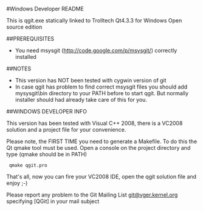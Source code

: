 #Windows Developer README

This is qgit.exe statically linked to Trolltech Qt4.3.3 for Windows Open source edition

##PREREQUISITES

- You need msysgit (http://code.google.com/p/msysgit/) correctly installed


##NOTES

- This version has NOT been tested with cygwin version of git
- In case qgit has problem to find correct msysgit files you should
  add mysysgit\bin directory to your PATH before to start qgit.
  But normally installer should had already take care of this for you.


##WINDOWS DEVELOPER INFO

This version has been tested with Visual C++ 2008, there is a VC2008
solution and a project file for your convenience.

Please note, the FIRST TIME you need to generate a Makefile. To do this
the Qt qmake tool must be used. Open a console on the project directory
and type (qmake should be in PATH)

     qmake qgit.pro

That's all, now you can fire your VC2008 IDE, open the qgit solution
file and enjoy ;-)

Please report any problem to the Git Mailing List <git@vger.kernel.org>
specifying [QGit] in your mail subject
